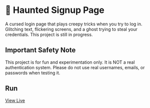 # 👻 Haunted Signup Page  

A cursed login page that plays creepy tricks when you try to log in.  
Glitching text, flickering screens, and a ghost trying to steal your credentials.
This project is still in progress.

## Important Safety Note
This project is for fun and experimentation only.
It is NOT a real authentication system. Please do not use real usernames, emails, or passwords when testing it.

## Run  
[View Live](AliTarek75.github.io/haunted-signup-page)
